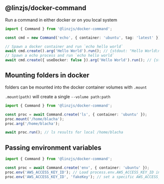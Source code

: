## @linzjs/docker-command

Run a command in either docker or on you local system

```typescript
import { Command } from '@linzjs/docker-command';

const cmd = new Command('echo', { container: 'ubuntu', tag: 'latest' });

// Spawn a docker container and run `echo hello world`
await cmd.create().arg('Hello World').run(); // {stdout: "Hello World\n"}
// Spawn a echo process and run `echo hello world`
await cmd.create({ useDocker: false }).arg('Hello World').run(); // {stdout: "Hello World\n"}
```

## Mounting folders in docker

folders can be mounted into the docker container volumes with `.mount`

`.mount(path)` will create a single `--volume path:path`

```typescript
import { Command } from '@linzjs/docker-command';

const proc = await Command.create('ls', { container: 'ubuntu' });
proc.mount('/home/blacha');
proc.arg('/home/blacha');

await proc.run(); // ls results for local /home/blacha
```

## Passing environment variables

```typescript
import { Command } from '@linzjs/docker-command';

const proc = await Command.create('env', { container: 'ubuntu' });
proc.env('AWS_ACCESS_KEY_ID'); // Load process.env.AWS_ACCESS_KEY_ID into docker
proc.env('AWS_ACCESS_KEY_ID', 'fakeKey'); // set a specific AWS_ACCESS_KEY_ID into docker
```
